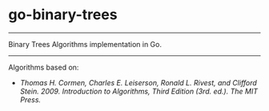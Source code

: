 # go-binary-trees
****
Binary Trees Algorithms implementation in Go. 


***
Algorithms based on:


* *Thomas H. Cormen, Charles E. Leiserson, Ronald L. Rivest, and Clifford Stein. 2009. Introduction to Algorithms, Third Edition (3rd. ed.). The MIT Press.*